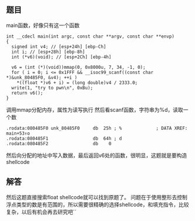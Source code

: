 ## 题目
main函数，好像只有这一个函数
```
int __cdecl main(int argc, const char **argv, const char **envp)
{
  signed int v4; // [esp+24h] [ebp-Ch]
  int i; // [esp+28h] [ebp-8h]
  int (*v6)(void); // [esp+2Ch] [ebp-4h]

  v6 = (int (*)(void))mmap(0, 0x8000u, 7, 34, -1, 0);
  for ( i = 0; i <= 0x1FFF && __isoc99_scanf((const char *)&unk_80485F0, &v4); ++i )
    *((float *)v6 + i) = (long double)v4 / 2333.0;
  write(1, "try to pwn\n", 0xBu);
  return v6();
}
```
调用mmap分配内存，属性为读写执行
然后看scanf函数，字符串为%d，读取一个数
```
.rodata:080485F0 unk_80485F0     db  25h ; %             ; DATA XREF: main+53↑o
.rodata:080485F1                 db  64h ; d
.rodata:080485F2                 db    0
```
然后向分配的地址中写入数据，最后返回v6处的函数，很明显，这题就是要构造shellcode
## 解答
然后这题直接搜索float shellcode就可以找到原题了。
问题在于使用整形去控制浮点类型的数是有范围的，所以需要很精确的选择shellcode，和填充指令，比较复杂，以后有机会再去研究吧``
